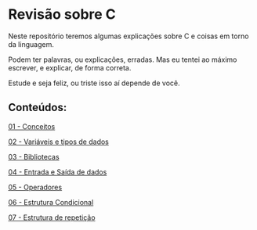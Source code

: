 # Revisão sobre C

Neste repositório teremos algumas explicações sobre C e coisas em torno da linguagem.

Podem ter palavras, ou explicações, erradas.
Mas eu tentei ao máximo escrever, e explicar, de forma correta.

Estude e seja feliz, ou triste isso aí depende de você.

## Conteúdos:

<a href="./01 -  Conceitos.md">01 - Conceitos</a>

<a href="./02 - Variaveis e tipos de dados.md">02 - Variáveis e tipos de dados</a>

<a href="./03 - Bibliotecas.md">03 - Bibliotecas</a>

<a href="./04 - Entrada e Saida de dados.md">04 - Entrada e Saída de dados</a>

<a href="./05 - Operadores.md">05 - Operadores</a>

<a href="./06 - Estrutura Condicional.md">06 - Estrutura Condicional</a>

<a href="./07 - Estrutura de repeticao.md">07 - Estrutura de repetição</a>
